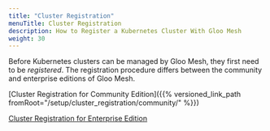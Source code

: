```yaml
---
title: "Cluster Registration"
menuTitle: Cluster Registration
description: How to Register a Kubernetes Cluster With Gloo Mesh
weight: 30
---
```


Before Kubernetes clusters can be managed by Gloo Mesh, they first need to be 
*registered*. The registration procedure differs between the community and enterprise
editions of Gloo Mesh.

[Cluster Registration for Community Edition]({{% versioned_link_path fromRoot="/setup/cluster_registration/community/" %}})

[Cluster Registration for Enterprise Edition]()
